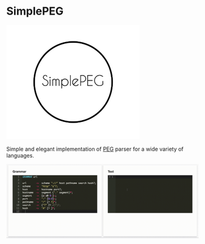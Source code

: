 # SimplePEG

<img src="SimpleLogo.png" width="350" height="300" />

Simple and elegant implementation of [PEG](https://en.wikipedia.org/wiki/Parsing_expression_grammar) parser for a wide variety of languages.

![Demo](home.demo.gif)

